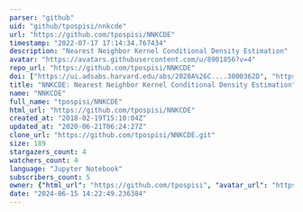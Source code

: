```yaml
---
parser: "github"
uid: "github/tpospisi/nnkcde"
url: "https://github.com/tpospisi/NNKCDE"
timestamp: "2022-07-17 17:14:34.767434"
description: "Nearest Neighbor Kernel Conditional Density Estimation"
avatar: "https://avatars.githubusercontent.com/u/8901856?v=4"
repo_url: "https://github.com/tpospisi/NNKCDE"
doi: ["https://ui.adsabs.harvard.edu/abs/2020A%26C....3000362D", "https://ui.adsabs.harvard.edu/abs/2018arXiv180505480I", "https://ui.adsabs.harvard.edu/abs/2020ascl.soft05010I/abstract"]
title: "NNKCDE: Nearest Neighbor Kernel Conditional Density Estimation"
name: "NNKCDE"
full_name: "tpospisi/NNKCDE"
html_url: "https://github.com/tpospisi/NNKCDE"
created_at: "2018-02-19T15:10:04Z"
updated_at: "2020-06-21T06:24:27Z"
clone_url: "https://github.com/tpospisi/NNKCDE.git"
size: 189
stargazers_count: 4
watchers_count: 4
language: "Jupyter Notebook"
subscribers_count: 5
owner: {"html_url": "https://github.com/tpospisi", "avatar_url": "https://avatars.githubusercontent.com/u/8901856?v=4", "login": "tpospisi", "type": "User"}
date: "2024-06-15 14:22:49.236384"
---
```

